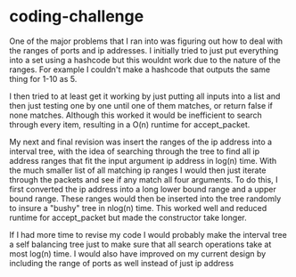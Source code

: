 # coding-challenge

One of the major problems that I ran into was figuring out how to deal with the ranges
of ports and ip addresses. I initially tried to just put everything into a set using a
hashcode but this wouldnt work due to the nature of the ranges. For example I couldn't
make a hashcode that outputs the same thing for 1-10 as 5. 

I then tried to at least get it working by just putting all inputs into a list and then 
just testing one by one until one of them matches, or return false if none matches. Although
this worked it would be inefficient to search through every item, resulting in a O(n)
runtime for accept_packet. 

My next and final revision was insert the ranges of the ip address into a interval tree,
with the idea of searching through the tree to find all ip address ranges that fit the
input argument ip address in log(n) time. With the much smaller list of all matching ip
ranges I would then just iterate through the packets and see if any match all four arguments.
To do this, I first converted the ip address into a long lower bound range and a upper 
bound range. These ranges would then be inserted into the tree randomly to insure a "bushy"
tree in nlog(n) time. This worked well and reduced runtime for accept_packet but made the
constructor take longer.

If I had more time to revise my code I would probably make the interval tree a self balancing
tree just to make sure that all search operations take at most log(n) time. I would also 
have improved on my current design by including the range of ports as well instead of just ip 
address
